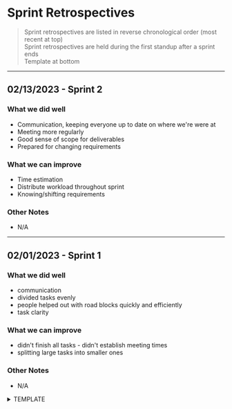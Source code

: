 # Sprint Retrospectives
> Sprint retrospectives are listed in reverse chronological order
> (most recent at top)  
> Sprint retrospectives are held during the first standup after a sprint ends  
> Template at bottom

---
## 02/13/2023 - Sprint 2
### What we did well
* Communication, keeping everyone up to date on where we're were at  
* Meeting more regularly  
* Good sense of scope for deliverables  
* Prepared for changing requirements
### What we can improve
* Time estimation
* Distribute workload throughout sprint
* Knowing/shifting requirements
### Other Notes
* N/A

---
## 02/01/2023 - Sprint 1
### What we did well
* communication
* divided tasks evenly
* people helped out with road blocks quickly and efficiently
* task clarity
### What we can improve
* didn't finish all tasks - didn't establish meeting times
* splitting large tasks into smaller ones
### Other Notes
* N/A

<details>
  <summary>TEMPLATE</summary>

---
## MM/DD/YYYY
### What we did well
* 
### What we can improve
* 
### Other Notes
* 
</details>
